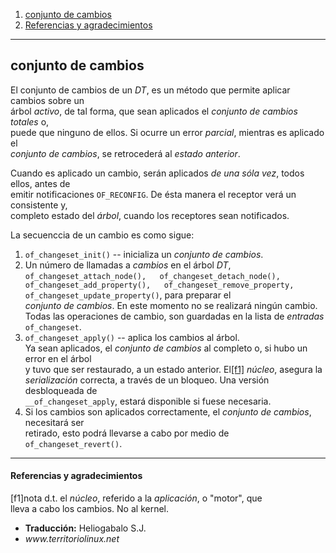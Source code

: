 1. [conjunto de cambios](#i1)
99. [Referencias y agradecimientos](#i99)

***************


## <a name="i1">conjunto de cambios</a> ##

El conjunto de cambios de un _DT_, es un método que permite aplicar cambios sobre un  
árbol _activo_, de tal forma, que sean aplicados el _conjunto de cambios totales_ o,  
puede que ninguno de ellos. Si ocurre un error _parcial_, mientras es aplicado el  
_conjunto de cambios_, se retrocederá al _estado anterior_.  

Cuando es aplicado un cambio, serán aplicados _de una sóla vez_, todos ellos, antes de  
emitir notificaciones `OF_RECONFIG`. De ésta manera el receptor verá un consistente y,  
completo estado del _árbol_, cuando los receptores sean notificados.  

La secuenccia de un cambio es como sigue:  

1. `of_changeset_init()` -- inicializa un _conjunto de cambios_.  
2. Un número de llamadas a _cambios_ en el árbol _DT_, `of_changeset_attach_node(),  
of_changeset_detach_node(), of_changeset_add_property(),  
of_changeset_remove_property, of_changeset_update_property()`, para preparar el  
_conjunto de cambios_. En este momento no se realizará ningún cambio.  
Todas las operaciones de cambio, son guardadas en la lista de _entradas_ `of_changeset`.  
3. `of_changeset_apply()` -- aplica los cambios al árbol.  
Ya sean aplicados, el _conjunto de cambios_ al completo o, si hubo un error en el árbol  
y tuvo que ser restaurado, a un estado anterior. El[[f1]](#f1) _núcleo_, asegura la  
_serialización_ correcta, a través de un bloqueo. Una versión desbloqueada de  
`__of_changeset_apply`, estará disponible si fuese necesaria.  
4. Si los cambios son aplicados correctamente, el _conjunto de cambios_, necesitará ser  
retirado, esto podrá llevarse a cabo por medio de `of_changeset_revert()`.  





***************

#### <a name="i99">Referencias y agradecimientos</a> ####

<a name="f1">[f1]</a>nota d.t. el _núcleo_, referido a la _aplicación_, o "motor", que  
lleva a cabo los cambios. No al kernel.  

<ul id="firma">
	<li><b>Traducción:</b> Heliogabalo S.J.</li>
	<li><em>www.territoriolinux.net</em></li>
</ul>
